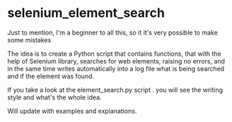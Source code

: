 # selenium_element_search

Just to mention, I'm a beginner to all this, so it it's very possible to make some mistakes

The idea is to create a Python script that contains functions,  that with the help of Selenium library, searches for web elements, raising no errors,  and in the same time writes automatically into a log file what is being searched and if the element was found.

If you take a look at the element_search.py script . you will see the writing style and what's the whole idea.

Will update with examples and explanations.
